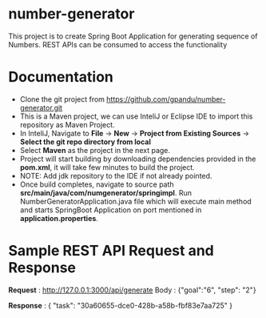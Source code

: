 # number-generator
  This project is to create Spring Boot Application for generating sequence of Numbers. REST APIs can be consumed to access the functionality


# Documentation
  
* Clone the git project from https://github.com/gpandu/number-generator.git
* This is a Maven project, we can use InteliJ or Eclipse IDE to import this repository as Maven Project.
* In InteliJ, Navigate to **File** -> **New** -> **Project from Existing Sources** -> **Select the git repo directory from local**
* Select **Maven** as the project in the next page.
* Project will start building by downloading dependencies provided in the **pom.xml**, it will take few minutes to build the project.
* NOTE: Add jdk repository to the IDE if not already pointed.
* Once build completes, navigate to source path **src/main/java/com/numgenerator/springimpl**. Run NumberGeneratorApplication.java file which will execute main method and starts SpringBoot Application on port mentioned in **application.properties**.


# Sample REST API Request and Response

**Request** :  http://127.0.0.1:3000/api/generate
               Body : {"goal":"6", "step": "2"}

**Response** : {
                 "task": "30a60655-dce0-428b-a58b-fbf83e7aa725"
               }
